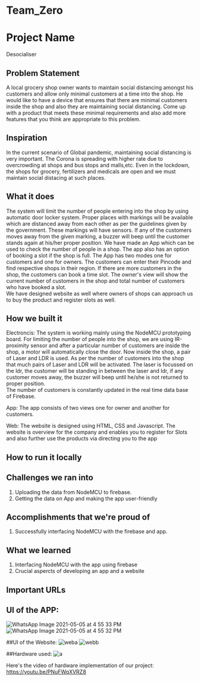 # Team_Zero


# Project Name
  Desocialiser

## Problem Statement
   A local grocery shop owner wants to maintain social distancing amongst his customers and allow only minimal customers at a time into the shop. He would like to have a device    that ensures that there are minimal customers inside the shop and also they are maintaining social distancing. Come up with a product that meets these minimal requirements and also add more features that you think are appropriate to this problem.

## Inspiration
 In the current scenario of Global pandemic, maintaining social distancing is very important. The Corona is spreading with higher rate due to overcrowding at shops and bus stops and malls,etc. Even in the lockdown, the shops for grocery, fertilizers and medicals are open and we must maintain social distacing at such places.        

## What it does
The system will limit the number of people entering into the shop by using automatic door locker system. Proper places with markings will be available which are distanced away from each other as per the guidelines given by the government. These markings will have sensors. If any of the customers moves away from the given marking, a buzzer will beep until the customer stands again at his/her proper position. 
We have made an App which can be used to check the number of people in a shop. The app also has an option of booking a slot if the shop is full. The App has two modes one for customers and one for owners. The customers can enter their Pincode and find respective shops in their region. If there are more customers in the shop, the customers can book a time slot. The owner's view will show the current number of customers in the shop and total number of customers who have booked a slot.  
We have designed website as well where owners of shops can approach us to buy the product and register slots as well.     

## How we built it
Electroncis: The system is working mainly using the NodeMCU prototyping board. For limiting the number of people into the shop, we are using IR-proximity sensor and after a particular number of customers are inside the shop, a motor will automatically close the door.
Now inside the shop, a pair of Laser and LDR is used. As per the number of customers into the shop that much pairs of Laser and LDR will be activated. The laser is focussed on the ldr, the customer will be standing in between the laser and ldr, if any customer moves away, the buzzer will beep until he/she is not returned to proper position.    
The number of customers is constantly updated in the real time data base of Firebase.  

App: The app consists of two views one for owner and another for customers. 

Web: The website is designed using HTML, CSS and Javascript. The website is overview for the company and enables you to register for Slots and also further use the products via directing you to the app

## How to run it locally

## Challenges we ran into
   1. Uploading the data from NodeMCU to firebase.
   2. Getting the data on App and making the app user-friendly
## Accomplishments that we're proud of
  1. Successfully interfacing NodeMCU with the firebase and app.  

## What we learned
1. Interfacing NodeMCU with the app using firebase
2. Crucial aspercts of developing an app and a website
 

## Important URLs

## UI of the APP:

![WhatsApp Image 2021-05-05 at 4 55 33 PM](https://user-images.githubusercontent.com/78071859/117135954-50c23700-adc5-11eb-9e4a-aacc4708de65.jpeg)
![WhatsApp Image 2021-05-05 at 4 55 32 PM](https://user-images.githubusercontent.com/78071859/117135970-56b81800-adc5-11eb-807f-dfa5e5b0d44d.jpeg)

##UI of the Website:
![weba](https://user-images.githubusercontent.com/78071859/117138078-2f167f00-adc8-11eb-9a4f-c0668d296e9a.jpeg)
![webb](https://user-images.githubusercontent.com/78071859/117138089-30e04280-adc8-11eb-9df3-15bc4cdb3071.jpeg)

##Hardware used:
![a](https://user-images.githubusercontent.com/78071859/117139144-88cb7900-adc9-11eb-80b9-4b1ea0e04a0a.jpeg)

Here's the video of hardware implementation of our project: 
https://youtu.be/PNuFWqXVRZ8
